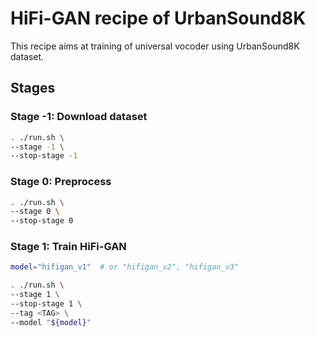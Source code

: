 # HiFi-GAN recipe of UrbanSound8K

This recipe aims at training of universal vocoder using UrbanSound8K dataset.

## Stages

### Stage -1: Download dataset

```sh
. ./run.sh \
--stage -1 \
--stop-stage -1
```

### Stage 0: Preprocess

```sh
. ./run.sh \
--stage 0 \
--stop-stage 0
```

### Stage 1: Train HiFi-GAN

```sh
model="hifigan_v1"  # or "hifigan_v2", "hifigan_v3"

. ./run.sh \
--stage 1 \
--stop-stage 1 \
--tag <TAG> \
--model "${model}"
```
